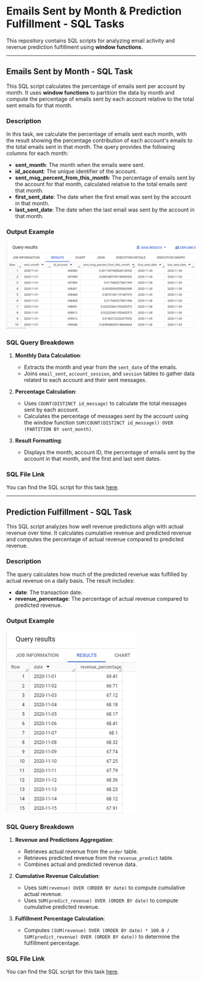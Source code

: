 # Emails Sent by Month & Prediction Fulfillment - SQL Tasks

This repository contains SQL scripts for analyzing email activity and revenue prediction fulfillment using **window functions**.

---

## Emails Sent by Month - SQL Task

This SQL script calculates the percentage of emails sent per account by month. It uses **window functions** to partition the data by month and compute the percentage of emails sent by each account relative to the total sent emails for that month.

### Description

In this task, we calculate the percentage of emails sent each month, with the result showing the percentage contribution of each account's emails to the total emails sent in that month. The query provides the following columns for each month:

- **sent_month**: The month when the emails were sent.
- **id_account**: The unique identifier of the account.
- **sent_msg_percent_from_this_month**: The percentage of emails sent by the account for that month, calculated relative to the total emails sent that month.
- **first_sent_date**: The date when the first email was sent by the account in that month.
- **last_sent_date**: The date when the last email was sent by the account in that month.

### Output Example

![Emails Sent Percentage](./email_activity_chart_output.png)

### SQL Query Breakdown

1. **Monthly Data Calculation**:
   - Extracts the month and year from the `sent_date` of the emails.
   - Joins `email_sent`, `account_session`, and `session` tables to gather data related to each account and their sent messages.

2. **Percentage Calculation**:
   - Uses `COUNT(DISTINCT id_message)` to calculate the total messages sent by each account.
   - Calculates the percentage of messages sent by the account using the window function `SUM(COUNT(DISTINCT id_message)) OVER (PARTITION BY sent_month)`.

3. **Result Formatting**:
   - Displays the month, account ID, the percentage of emails sent by the account in that month, and the first and last sent dates.

### SQL File Link
You can find the SQL script for this task [here](./emails_sent_by_month.sql).

---

## Prediction Fulfillment - SQL Task

This SQL script analyzes how well revenue predictions align with actual revenue over time. It calculates cumulative revenue and predicted revenue and computes the percentage of actual revenue compared to predicted revenue.

### Description

The query calculates how much of the predicted revenue was fulfilled by actual revenue on a daily basis. The result includes:

- **date**: The transaction date.
- **revenue_percentage**: The percentage of actual revenue compared to predicted revenue.

### Output Example

![Prediction Fulfillment](./prediction_fulfillment_chart.png)

### SQL Query Breakdown

1. **Revenue and Predictions Aggregation**:
   - Retrieves actual revenue from the `order` table.
   - Retrieves predicted revenue from the `revenue_predict` table.
   - Combines actual and predicted revenue data.

2. **Cumulative Revenue Calculation**:
   - Uses `SUM(revenue) OVER (ORDER BY date)` to compute cumulative actual revenue.
   - Uses `SUM(predict_revenue) OVER (ORDER BY date)` to compute cumulative predicted revenue.

3. **Fulfillment Percentage Calculation**:
   - Computes `(SUM(revenue) OVER (ORDER BY date) * 100.0 / SUM(predict_revenue) OVER (ORDER BY date))` to determine the fulfillment percentage.

### SQL File Link
You can find the SQL script for this task [here](./prediction_fulfillment.sql).

